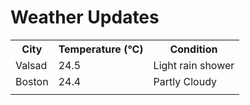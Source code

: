 # Weather Updates

<!-- WEATHER-UPDATE-START -->
<table><tr><th>City</th><th>Temperature (°C)</th><th>Condition</th></tr><tr><td>Valsad</td><td>24.5</td><td>Light rain shower</td></tr><tr><td>Boston</td><td>24.4</td><td>Partly Cloudy</td></tr><tr><td></td><td></td><td></td></tr></table>
<!-- WEATHER-UPDATE-END -->
